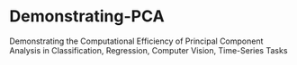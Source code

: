 # Demonstrating-PCA
Demonstrating the Computational Efficiency of Principal Component Analysis in Classification, Regression, Computer Vision, Time-Series Tasks
